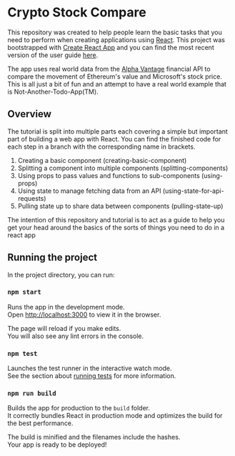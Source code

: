 # Crypto Stock Compare

This repository was created to help people learn the basic tasks that you need to perform when creating applications using [React](https://reactjs.org/). This project was bootstrapped with [Create React App](https://github.com/facebookincubator/create-react-app) and you can find the most recent version of the user guide [here](https://github.com/facebookincubator/create-react-app/blob/master/packages/react-scripts/template/README.md).

The app uses real world data from the [Alpha Vantage](https://www.alphavantage.co/) financial API to compare the movement of Ethereum's value and Microsoft's stock price. This is all just a bit of fun and an attempt to have a real world example that is Not-Another-Todo-App(TM).

## Overview

The tutorial is split into multiple parts each covering a simple but important part of building a web app with React. You can find the finished code for each step in a branch with the corresponding name in brackets.

1. Creating a basic component (creating-basic-component)
1. Splitting a component into multiple components (splitting-components)
1. Using props to pass values and functions to sub-components (using-props)
1. Using state to manage fetching data from an API (using-state-for-api-requests)
1. Pulling state up to share data between components (pulling-state-up)

The intention of this repository and tutorial is to act as a guide to help you get your head around the basics of the sorts of things you need to do in a react app

## Running the project

In the project directory, you can run:

### `npm start`

Runs the app in the development mode.<br>
Open [http://localhost:3000](http://localhost:3000) to view it in the browser.

The page will reload if you make edits.<br>
You will also see any lint errors in the console.

### `npm test`

Launches the test runner in the interactive watch mode.<br>
See the section about [running tests](#running-tests) for more information.

### `npm run build`

Builds the app for production to the `build` folder.<br>
It correctly bundles React in production mode and optimizes the build for the best performance.

The build is minified and the filenames include the hashes.<br>
Your app is ready to be deployed!
